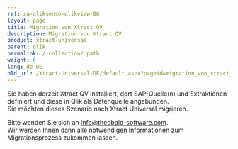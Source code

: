 ```yaml
---
ref: xu-qliksense-qlikview-06
layout: page
title: Migration von Xtract QV
description: Migration von Xtract QV
product: xtract-universal
parent: qlik
permalink: /:collection/:path
weight: 6
lang: de_DE
old_url: /Xtract-Universal-DE/default.aspx?pageid=migration_von_xtract_qv
---
```


Sie haben derzeit Xtract QV installiert, dort SAP-Quelle(n) und Extraktionen definiert und diese in Qlik als Datenquelle angebunden.<br>
Sie möchten dieses Szenario nach Xtract Universal migrieren.

Bitte wenden Sie sich an [info@theobald-software.com](mailto:info@theobald-software.com).<br>
Wir werden Ihnen dann alle notwendigen Informationen zum Migrationsprozess zukommen lassen.